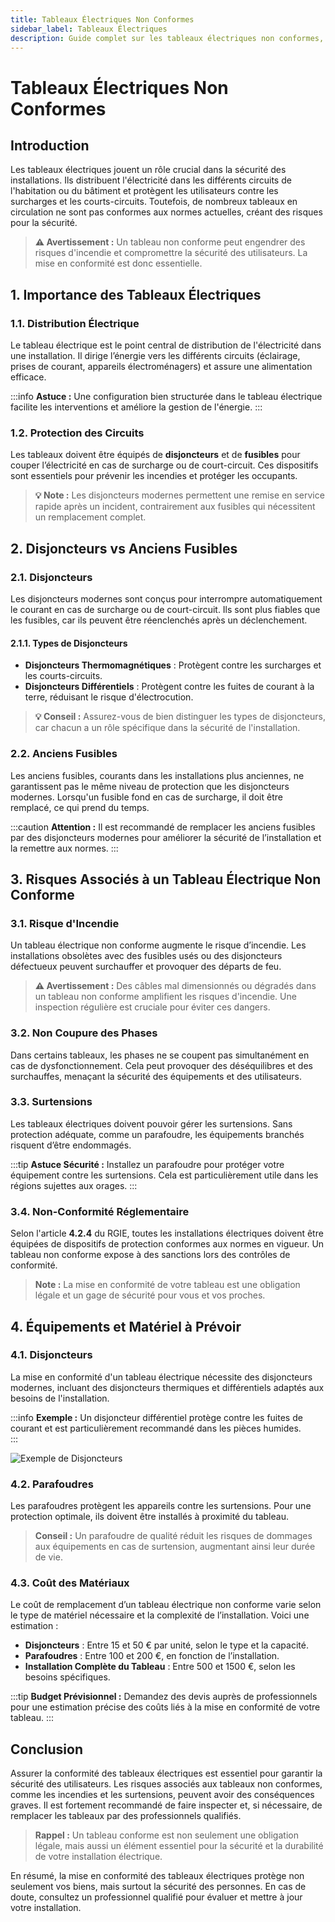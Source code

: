```yaml
---
title: Tableaux Électriques Non Conformes
sidebar_label: Tableaux Électriques
description: Guide complet sur les tableaux électriques non conformes, les risques associés, et les solutions pour assurer la sécurité des installations électriques.
---
```


# Tableaux Électriques Non Conformes

## Introduction

Les tableaux électriques jouent un rôle crucial dans la sécurité des installations. Ils distribuent l'électricité dans les différents circuits de l'habitation ou du bâtiment et protègent les utilisateurs contre les surcharges et les courts-circuits. Toutefois, de nombreux tableaux en circulation ne sont pas conformes aux normes actuelles, créant des risques pour la sécurité.

> **⚠️ Avertissement :** Un tableau non conforme peut engendrer des risques d'incendie et compromettre la sécurité des utilisateurs. La mise en conformité est donc essentielle.

## 1. Importance des Tableaux Électriques

### 1.1. Distribution Électrique

Le tableau électrique est le point central de distribution de l'électricité dans une installation. Il dirige l’énergie vers les différents circuits (éclairage, prises de courant, appareils électroménagers) et assure une alimentation efficace.

:::info
**Astuce :** Une configuration bien structurée dans le tableau électrique facilite les interventions et améliore la gestion de l'énergie.
:::

### 1.2. Protection des Circuits

Les tableaux doivent être équipés de **disjoncteurs** et de **fusibles** pour couper l’électricité en cas de surcharge ou de court-circuit. Ces dispositifs sont essentiels pour prévenir les incendies et protéger les occupants.

> **💡 Note :** Les disjoncteurs modernes permettent une remise en service rapide après un incident, contrairement aux fusibles qui nécessitent un remplacement complet.

## 2. Disjoncteurs vs Anciens Fusibles

### 2.1. Disjoncteurs

Les disjoncteurs modernes sont conçus pour interrompre automatiquement le courant en cas de surcharge ou de court-circuit. Ils sont plus fiables que les fusibles, car ils peuvent être réenclenchés après un déclenchement.

#### 2.1.1. Types de Disjoncteurs

- **Disjoncteurs Thermomagnétiques** : Protègent contre les surcharges et les courts-circuits.
- **Disjoncteurs Différentiels** : Protègent contre les fuites de courant à la terre, réduisant le risque d'électrocution.

> **💡 Conseil :** Assurez-vous de bien distinguer les types de disjoncteurs, car chacun a un rôle spécifique dans la sécurité de l'installation.

### 2.2. Anciens Fusibles

Les anciens fusibles, courants dans les installations plus anciennes, ne garantissent pas le même niveau de protection que les disjoncteurs modernes. Lorsqu'un fusible fond en cas de surcharge, il doit être remplacé, ce qui prend du temps.

:::caution
**Attention :** Il est recommandé de remplacer les anciens fusibles par des disjoncteurs modernes pour améliorer la sécurité de l’installation et la remettre aux normes.
:::

## 3. Risques Associés à un Tableau Électrique Non Conforme

### 3.1. Risque d'Incendie

Un tableau électrique non conforme augmente le risque d’incendie. Les installations obsolètes avec des fusibles usés ou des disjoncteurs défectueux peuvent surchauffer et provoquer des départs de feu.

> **⚠️ Avertissement :** Des câbles mal dimensionnés ou dégradés dans un tableau non conforme amplifient les risques d'incendie. Une inspection régulière est cruciale pour éviter ces dangers.

### 3.2. Non Coupure des Phases

Dans certains tableaux, les phases ne se coupent pas simultanément en cas de dysfonctionnement. Cela peut provoquer des déséquilibres et des surchauffes, menaçant la sécurité des équipements et des utilisateurs.

### 3.3. Surtensions

Les tableaux électriques doivent pouvoir gérer les surtensions. Sans protection adéquate, comme un parafoudre, les équipements branchés risquent d’être endommagés.

:::tip
**Astuce Sécurité :** Installez un parafoudre pour protéger votre équipement contre les surtensions. Cela est particulièrement utile dans les régions sujettes aux orages.
:::

### 3.4. Non-Conformité Réglementaire

Selon l'article **4.2.4** du RGIE, toutes les installations électriques doivent être équipées de dispositifs de protection conformes aux normes en vigueur. Un tableau non conforme expose à des sanctions lors des contrôles de conformité.

> **Note :** La mise en conformité de votre tableau est une obligation légale et un gage de sécurité pour vous et vos proches.

## 4. Équipements et Matériel à Prévoir

### 4.1. Disjoncteurs

La mise en conformité d'un tableau électrique nécessite des disjoncteurs modernes, incluant des disjoncteurs thermiques et différentiels adaptés aux besoins de l'installation.

:::info
**Exemple :** Un disjoncteur différentiel protège contre les fuites de courant et est particulièrement recommandé dans les pièces humides.  
:::

![Exemple de Disjoncteurs](/img/bativolt-exemple-disjoncteurs.jpg)


### 4.2. Parafoudres

Les parafoudres protègent les appareils contre les surtensions. Pour une protection optimale, ils doivent être installés à proximité du tableau.

> **Conseil :** Un parafoudre de qualité réduit les risques de dommages aux équipements en cas de surtension, augmentant ainsi leur durée de vie.

### 4.3. Coût des Matériaux

Le coût de remplacement d’un tableau électrique non conforme varie selon le type de matériel nécessaire et la complexité de l’installation. Voici une estimation :

- **Disjoncteurs** : Entre 15 et 50 € par unité, selon le type et la capacité.
- **Parafoudres** : Entre 100 et 200 €, en fonction de l’installation.
- **Installation Complète du Tableau** : Entre 500 et 1500 €, selon les besoins spécifiques.

:::tip
**Budget Prévisionnel :** Demandez des devis auprès de professionnels pour une estimation précise des coûts liés à la mise en conformité de votre tableau.
:::

## Conclusion

Assurer la conformité des tableaux électriques est essentiel pour garantir la sécurité des utilisateurs. Les risques associés aux tableaux non conformes, comme les incendies et les surtensions, peuvent avoir des conséquences graves. Il est fortement recommandé de faire inspecter et, si nécessaire, de remplacer les tableaux par des professionnels qualifiés. 

> **Rappel :** Un tableau conforme est non seulement une obligation légale, mais aussi un élément essentiel pour la sécurité et la durabilité de votre installation électrique.

En résumé, la mise en conformité des tableaux électriques protège non seulement vos biens, mais surtout la sécurité des personnes. En cas de doute, consultez un professionnel qualifié pour évaluer et mettre à jour votre installation.
